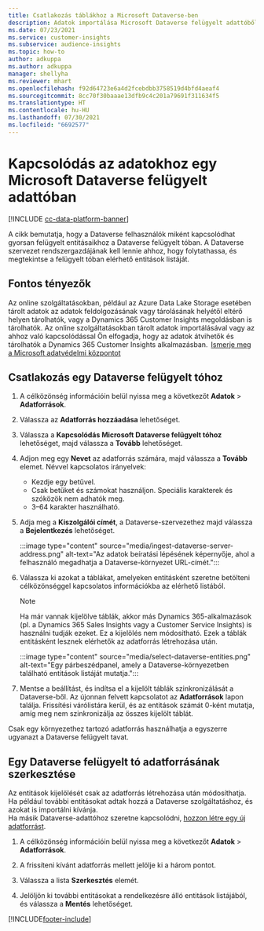 ```yaml
---
title: Csatlakozás táblákhoz a Microsoft Dataverse-ben
description: Adatok importálása Microsoft Dataverse felügyelt adattóből.
ms.date: 07/23/2021
ms.service: customer-insights
ms.subservice: audience-insights
ms.topic: how-to
author: adkuppa
ms.author: adkuppa
manager: shellyha
ms.reviewer: mhart
ms.openlocfilehash: f92d64723e6a4d2fcebdbb3758519d4bfd4aeaf4
ms.sourcegitcommit: 8cc70f30baaae13dfb9c4c201a79691f311634f5
ms.translationtype: HT
ms.contentlocale: hu-HU
ms.lasthandoff: 07/30/2021
ms.locfileid: "6692577"
---
```

# <a name="connect-to-data-in-a-microsoft-dataverse-managed-data-lake"></a>Kapcsolódás az adatokhoz egy Microsoft Dataverse felügyelt adattóban

[!INCLUDE [cc-data-platform-banner](../includes/cc-data-platform-banner.md)]

A cikk bemutatja, hogy a Dataverse felhasználók miként kapcsolódhat gyorsan felügyelt entitásaikhoz a Dataverse felügyelt tóban. A Dataverse szervezet rendszergazdájának kell lennie ahhoz, hogy folytathassa, és megtekintse a felügyelt tóban elérhető entitások listáját.

## <a name="important-considerations"></a>Fontos tényezők

Az online szolgáltatásokban, például az Azure Data Lake Storage esetében tárolt adatok az adatok feldolgozásának vagy tárolásának helyétől eltérő helyen tárolhatók, vagy a Dynamics 365 Customer Insights megoldásban is tárolhatók. Az online szolgáltatásokban tárolt adatok importálásával vagy az ahhoz való kapcsolódással Ön elfogadja, hogy az adatok átvihetők és tárolhatók a Dynamics 365 Customer Insights alkalmazásban.  [Ismerje meg a Microsoft adatvédelmi központot](https://www.microsoft.com/trust-center)

## <a name="connect-to-a-dataverse-managed-lake"></a>Csatlakozás egy Dataverse felügyelt tóhoz

1. A célközönség információin belül nyissa meg a következőt **Adatok** > **Adatforrások**.

2. Válassza az **Adatforrás hozzáadása** lehetőséget.

3. Válassza a **Kapcsolódás Microsoft Dataverse felügyelt tóhoz** lehetőséget, majd válassza a **Tovább** lehetőséget.

4. Adjon meg egy **Nevet** az adatforrás számára, majd válassza a **Tovább** elemet. Névvel kapcsolatos irányelvek: 
   - Kezdje egy betűvel.
   - Csak betűket és számokat használjon. Speciális karakterek és szóközök nem adhatók meg.
   - 3–64 karakter használható.

5. Adja meg a **Kiszolgálói címét**, a Dataverse-szervezethez majd válassza a **Bejelentkezés** lehetőséget.

   :::image type="content" source="media/ingest-dataverse-server-address.png" alt-text="Az adatok beíratási lépésének képernyője, ahol a felhasználó megadhatja a Dataverse-környezet URL-címét.":::

6. Válassza ki azokat a táblákat, amelyeken entitásként szeretne betölteni célközönséggel kapcsolatos információkba az elérhető listából.    

   > [!NOTE]
   > Ha már vannak kijelölve táblák, akkor más Dynamics 365-alkalmazások (pl. a Dynamics 365 Sales Insights vagy a Customer Service Insights) is használni tudják ezeket. Ez a kijelölés nem módosítható. Ezek a táblák entitásként lesznek elérhetők az adatforrás létrehozása után.

   :::image type="content" source="media/select-dataverse-entities.png" alt-text="Egy párbeszédpanel, amely a Dataverse-környezetben található entitások listáját mutatja.":::

7. Mentse a beállítást, és indítsa el a kijelölt táblák szinkronizálását a Dataverse-ből. Az újonnan felvett kapcsolatot az **Adatforrások** lapon találja. Frissítési várólistára kerül, és az entitások számát 0-ként mutatja, amíg meg nem szinkronizálja az összes kijelölt táblát.

Csak egy környezethez tartozó adatforrás használhatja a egyszerre ugyanazt a Dataverse felügyelt tavat.

## <a name="edit-a-dataverse-managed-lake-data-source"></a>Egy Dataverse felügyelt tó adatforrásának szerkesztése

Az entitások kijelölését csak az adatforrás létrehozása után módosíthatja. Ha például további entitásokat adtak hozzá a Dataverse szolgáltatáshoz, és azokat is importálni kívánja.    
Ha másik Dataverse-adattóhoz szeretne kapcsolódni, [hozzon létre egy új adatforrást](#connect-to-a-dataverse-managed-lake).

1. A célközönség információin belül nyissa meg a következőt **Adatok** > **Adatforrások**.

2. A frissíteni kívánt adatforrás mellett jelölje ki a három pontot.

3. Válassza a lista **Szerkesztés** elemét.

4. Jelöljön ki további entitásokat a rendelkezésre álló entitások listájából, és válassza a **Mentés** lehetőséget.

[!INCLUDE[footer-include](../includes/footer-banner.md)]